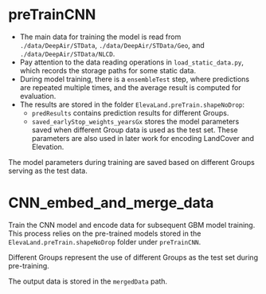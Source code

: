 # preTrainCNN 

- The main data for training the model is read from `./data/DeepAir/STData`, `./data/DeepAir/STData/Geo`, and `./data/DeepAir/STData/NLCD`.
- Pay attention to the data reading operations in `load_static_data.py`, which records the storage paths for some static data.
- During model training, there is a `ensembleTest` step, where predictions are repeated multiple times, and the average result is computed for evaluation.
- The results are stored in the folder `ElevaLand.preTrain.shapeNoDrop`:
    - `predResults` contains prediction results for different Groups.
    - `saved_earlyStop_weights_yearsGx` stores the model parameters saved when different Group data is used as the test set. These parameters are also used in later work for encoding LandCover and Elevation.

The model parameters during training are saved based on different Groups serving as the test data.


# CNN_embed_and_merge_data 

Train the CNN model and encode data for subsequent GBM model training.  
This process relies on the pre-trained models stored in the `ElevaLand.preTrain.shapeNoDrop` folder under `preTrainCNN`.

Different Groups represent the use of different Groups as the test set during pre-training.

The output data is stored in the `mergedData` path.